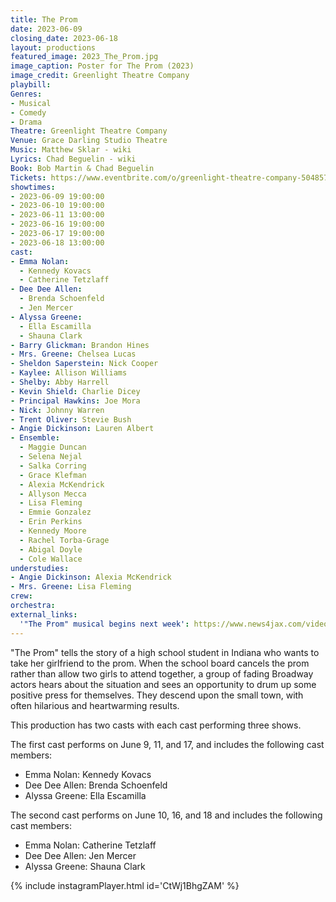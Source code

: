 ```yaml
---
title: The Prom
date: 2023-06-09
closing_date: 2023-06-18
layout: productions
featured_image: 2023_The_Prom.jpg
image_caption: Poster for The Prom (2023)
image_credit: Greenlight Theatre Company
playbill:
Genres:
- Musical
- Comedy
- Drama
Theatre: Greenlight Theatre Company
Venue: Grace Darling Studio Theatre
Music: Matthew Sklar - wiki
Lyrics: Chad Beguelin - wiki
Book: Bob Martin & Chad Beguelin
Tickets: https://www.eventbrite.com/o/greenlight-theatre-company-50485732523
showtimes:
- 2023-06-09 19:00:00
- 2023-06-10 19:00:00
- 2023-06-11 13:00:00
- 2023-06-16 19:00:00
- 2023-06-17 19:00:00
- 2023-06-18 13:00:00
cast:
- Emma Nolan:
  - Kennedy Kovacs
  - Catherine Tetzlaff
- Dee Dee Allen:
  - Brenda Schoenfeld
  - Jen Mercer
- Alyssa Greene:
  - Ella Escamilla
  - Shauna Clark
- Barry Glickman: Brandon Hines
- Mrs. Greene: Chelsea Lucas
- Sheldon Saperstein: Nick Cooper
- Kaylee: Allison Williams
- Shelby: Abby Harrell
- Kevin Shield: Charlie Dicey
- Principal Hawkins: Joe Mora
- Nick: Johnny Warren
- Trent Oliver: Stevie Bush
- Angie Dickinson: Lauren Albert
- Ensemble:
  - Maggie Duncan
  - Selena Nejal
  - Salka Corring
  - Grace Klefman
  - Alexia McKendrick
  - Allyson Mecca
  - Lisa Fleming
  - Emmie Gonzalez
  - Erin Perkins
  - Kennedy Moore
  - Rachel Torba-Grage
  - Abigal Doyle
  - Cole Wallace
understudies:
- Angie Dickinson: Alexia McKendrick
- Mrs. Greene: Lisa Fleming
crew:
orchestra:
external_links:
  '"The Prom" musical begins next week': https://www.news4jax.com/video/morning-show/2023/06/03/the-prom-musical-begins-next-week/
---
```

"The Prom" tells the story of a high school student in Indiana who wants to take her girlfriend to the prom. When the school board cancels the prom rather than allow two girls to attend together, a group of fading Broadway actors hears about the situation and sees an opportunity to drum up some positive press for themselves. They descend upon the small town, with often hilarious and heartwarming results.

This production has two casts with each cast performing three shows. 

The first cast performs on June 9, 11, and 17, and includes the following cast members:
- Emma Nolan: Kennedy Kovacs
- Dee Dee Allen: Brenda Schoenfeld
- Alyssa Greene: Ella Escamilla

The second cast performs on June 10, 16, and 18 and includes the following cast members:
- Emma Nolan: Catherine Tetzlaff
- Dee Dee Allen: Jen Mercer
- Alyssa Greene: Shauna Clark

{% include instagramPlayer.html id='CtWj1BhgZAM' %}